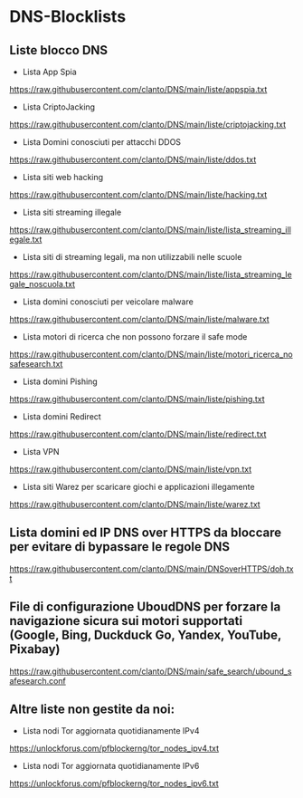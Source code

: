 # DNS-Blocklists
## Liste blocco DNS

- Lista App Spia

https://raw.githubusercontent.com/clanto/DNS/main/liste/appspia.txt
- Lista CriptoJacking

https://raw.githubusercontent.com/clanto/DNS/main/liste/criptojacking.txt
- Lista Domini conosciuti per attacchi DDOS

https://raw.githubusercontent.com/clanto/DNS/main/liste/ddos.txt
- Lista siti web hacking

https://raw.githubusercontent.com/clanto/DNS/main/liste/hacking.txt
- Lista siti streaming illegale

https://raw.githubusercontent.com/clanto/DNS/main/liste/lista_streaming_illegale.txt
- Lista siti di streaming legali, ma non utilizzabili nelle scuole

https://raw.githubusercontent.com/clanto/DNS/main/liste/lista_streaming_legale_noscuola.txt
- Lista domini conosciuti per veicolare malware

https://raw.githubusercontent.com/clanto/DNS/main/liste/malware.txt
- Lista motori di ricerca che non possono forzare il safe mode

https://raw.githubusercontent.com/clanto/DNS/main/liste/motori_ricerca_nosafesearch.txt
- Lista domini Pishing

https://raw.githubusercontent.com/clanto/DNS/main/liste/pishing.txt
- Lista domini Redirect

https://raw.githubusercontent.com/clanto/DNS/main/liste/redirect.txt
- Lista VPN

https://raw.githubusercontent.com/clanto/DNS/main/liste/vpn.txt
- Lista siti Warez per scaricare giochi e applicazioni illegamente

https://raw.githubusercontent.com/clanto/DNS/main/liste/warez.txt

## Lista domini ed IP DNS over HTTPS da bloccare per evitare di bypassare le regole DNS
https://raw.githubusercontent.com/clanto/DNS/main/DNSoverHTTPS/doh.txt

## File di configurazione UboudDNS per forzare la navigazione sicura sui motori supportati (Google, Bing, Duckduck Go, Yandex, YouTube, Pixabay)
https://raw.githubusercontent.com/clanto/DNS/main/safe_search/ubound_safesearch.conf

## Altre liste non gestite da noi:
- Lista nodi Tor aggiornata quotidianamente IPv4

https://unlockforus.com/pfblockerng/tor_nodes_ipv4.txt
- Lista nodi Tor aggiornata quotidianamente IPv6

https://unlockforus.com/pfblockerng/tor_nodes_ipv6.txt
